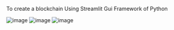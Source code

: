 To create a blockchain Using Streamlit Gui Framework of Python

![image](https://github.com/user-attachments/assets/4f335a2d-071f-4a06-b5eb-cd3a92eca57a)
![image](https://github.com/user-attachments/assets/661f86cf-2ca3-4bce-90b8-a9d70f09ef08)
![image](https://github.com/user-attachments/assets/b633de59-80cf-4fa8-b2f0-5c460bda2286)



 

